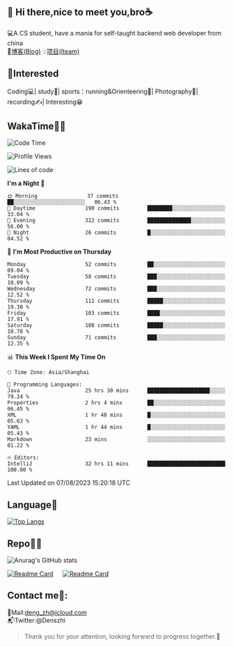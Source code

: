 👋 Hi there,nice to meet you,bro☕
---
💻A CS student, have a mania for self-taught backend web developer from china   
📌[博客(Blog)](https://github.com/HealUP/MyBlog)
💡[项目(Iteam)](https://healup.github.io/)

 <!-- waka-box start -->
 <!-- waka-box end -->
 
🧲**Interested**
--
Coding💻| study📖| sports：running&Orienteering🏃‍| Photography📸| recording✍️| Interesting😁

WakaTime👨‍💻
---
<!--START_SECTION:waka-->
![Code Time](http://img.shields.io/badge/Code%20Time-342%20hrs%202%20mins-blue)

![Profile Views](http://img.shields.io/badge/Profile%20Views-8-blue)

![Lines of code](https://img.shields.io/badge/From%20Hello%20World%20I%27ve%20Written-168.5%20thousand%20lines%20of%20code-blue)

**I'm a Night 🦉** 

```text
🌞 Morning                37 commits          ██░░░░░░░░░░░░░░░░░░░░░░░   06.43 % 
🌆 Daytime                190 commits         ████████░░░░░░░░░░░░░░░░░   33.04 % 
🌃 Evening                322 commits         ██████████████░░░░░░░░░░░   56.00 % 
🌙 Night                  26 commits          █░░░░░░░░░░░░░░░░░░░░░░░░   04.52 % 
```
📅 **I'm Most Productive on Thursday** 

```text
Monday                   52 commits          ██░░░░░░░░░░░░░░░░░░░░░░░   09.04 % 
Tuesday                  58 commits          ███░░░░░░░░░░░░░░░░░░░░░░   10.09 % 
Wednesday                72 commits          ███░░░░░░░░░░░░░░░░░░░░░░   12.52 % 
Thursday                 111 commits         █████░░░░░░░░░░░░░░░░░░░░   19.30 % 
Friday                   103 commits         ████░░░░░░░░░░░░░░░░░░░░░   17.91 % 
Saturday                 108 commits         █████░░░░░░░░░░░░░░░░░░░░   18.78 % 
Sunday                   71 commits          ███░░░░░░░░░░░░░░░░░░░░░░   12.35 % 
```


📊 **This Week I Spent My Time On** 

```text
🕑︎ Time Zone: Asia/Shanghai

💬 Programming Languages: 
Java                     25 hrs 30 mins      ████████████████████░░░░░   79.24 % 
Properties               2 hrs 4 mins        ██░░░░░░░░░░░░░░░░░░░░░░░   06.45 % 
XML                      1 hr 48 mins        █░░░░░░░░░░░░░░░░░░░░░░░░   05.63 % 
YAML                     1 hr 44 mins        █░░░░░░░░░░░░░░░░░░░░░░░░   05.43 % 
Markdown                 23 mins             ░░░░░░░░░░░░░░░░░░░░░░░░░   01.22 % 

🔥 Editors: 
IntelliJ                 32 hrs 11 mins      █████████████████████████   100.00 % 
```


 Last Updated on 07/08/2023 15:20:18 UTC
<!--END_SECTION:waka-->

Language🚀
---
[![Top Langs](https://github-readme-stats.vercel.app/api/top-langs/?username=HealUP&layout=compact&hide_border=true)](https://github.com/HealUP)

Repo🧑‍💻
---
![Anurag's GitHub stats](https://github-readme-stats.vercel.app/api?username=HealUP&count_private=true&show_icons=true&theme=gruvbox&hide_border=true) 

[![Readme Card](https://github-readme-stats.vercel.app/api/pin/?username=HealUP&repo=InternetEy&theme=transparent)](https://github.com/HealUP/InternetEy) &emsp;
[![Readme Card](https://github-readme-stats.vercel.app/api/pin/?username=HealUP&repo=CampusExperience&theme=transparent)](https://github.com/HealUP/CampusExperience)


Contact me📱:
---
📮Mail:deng_zh@icloud.com  
📬Twitter:@Denszhi  

> Thank you for your attention, looking forward to progress together.🎉
